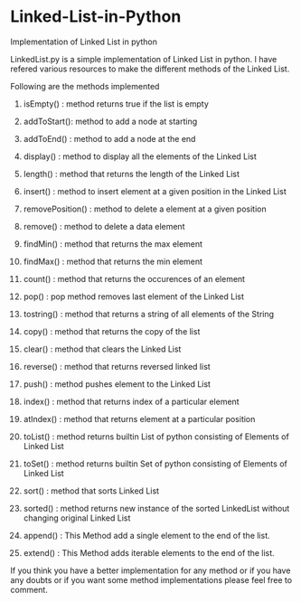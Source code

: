 # Linked-List-in-Python
Implementation of Linked List in python

LinkedList.py is a simple implementation of Linked List in python.
I have refered various resources to make the different methods of the Linked List.


Following are the methods implemented

1. isEmpty() : method returns true if the list is empty

2. addToStart(): method to add a node at starting

3. addToEnd() : method to add a node at the end

4. display() : method to display all the elements of the Linked List

5. length() : method that returns the length of the Linked List

6. insert() : method to insert element at a given position in the Linked List

7. removePosition() : method to delete a element at a given position

8. remove() : method to delete a data element

9. findMin() : method that returns the max element

10. findMax() : method that returns the min element

11. count() : method that returns the occurences of an element

12. pop() : pop method removes last element of the Linked List

13. tostring() : method that returns a string of all elements of the String

14. copy() :  method that returns the copy of the list

15. clear() : method that clears the Linked List

16. reverse() : method that returns reversed linked list

17. push() : method pushes element to the Linked List

18. index() : method that returns index of a particular element

19. atIndex() : method that returns element at a particular position

20. toList() : method returns builtin List of python consisting of Elements of Linked List

21. toSet() : method returns builtin Set of python consisting of Elements of Linked List

22. sort() : method that sorts Linked List

23. sorted() : method returns new instance of the sorted LinkedList without changing original Linked List

24. append() : This Method add a single element to the end of the list.

25. extend() : This Method adds iterable elements to the end of the list.

If you think you have a better implementation for any method or if you have any doubts or if you want some method implementations please feel free to comment.
